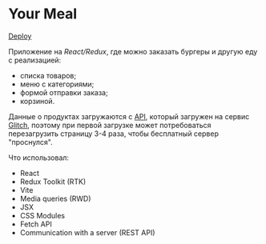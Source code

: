 # Your Meal

[Deploy](https://webvm-your-meal-react.netlify.app/)

Приложение на _React/Redux_, где можно заказать бургеры и другую еду с реализацией:

- списка товаров;
- меню с категориями;
- формой отправки заказа;
- корзиной.

Данные о продуктах загружаются с [API](https://webvm-api-m-music.glitch.me/), который  загружен на сервис [Glitch](https://glitch.me/), поэтому при первой загрузке может потребоваться перезагрузить страницу 3-4 раза, чтобы бесплатный сервер "проснулся".

Что использовал:

- React
- Redux Toolkit (RTK)
- Vite
- Media queries (RWD)
- JSX
- CSS Modules
- Fetch API
- Сommunication with a server (REST API)

